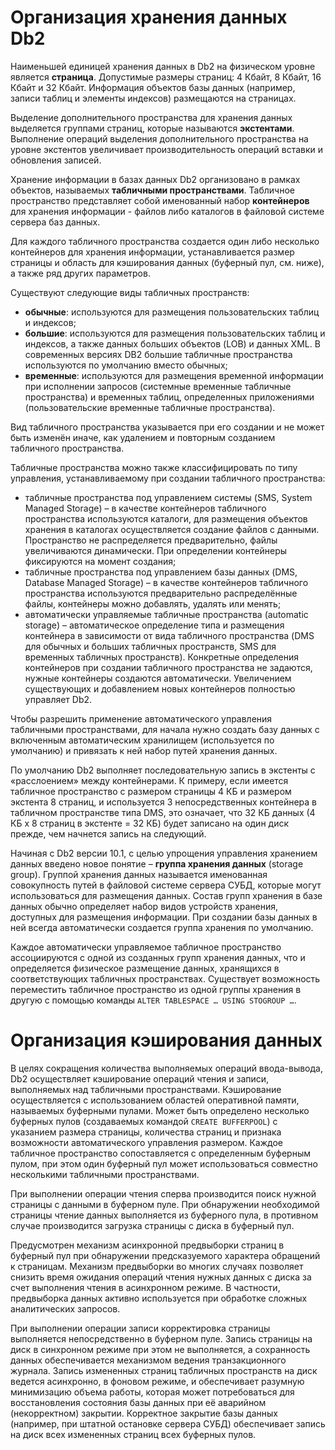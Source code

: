 # Организация хранения данных Db2

Наименьшей единицей хранения данных в Db2 на физическом уровне
является **страница**. Допустимые размеры страниц: 4 Кбайт, 8 Кбайт,
16 Кбайт и 32 Кбайт. Информация объектов базы данных (например, записи
таблиц и элементы индексов) размещаются на страницах.

Выделение дополнительного пространства для хранения данных выделяется
группами страниц, которые называются **экстентами**.  Выполнение
операций выделения дополнительного пространства на уровне экстентов
увеличивает производительность операций вставки и обновления записей.

Хранение информации в базах данных Db2 организовано в рамках объектов,
называемых **табличными пространствами**.  Табличное пространство
представляет собой именованный набор **контейнеров** для хранения
информации - файлов либо каталогов в файловой системе сервера баз
данных.

Для каждого табличного пространства создается один либо несколько
контейнеров для хранения информации, устанавливается размер страницы и
область для кэширования данных (буферный пул, см. ниже), а также ряд
других параметров.

Существуют следующие виды табличных пространств:  
* **обычные**: используются для размещения
  пользовательских таблиц и индексов;
* **большие**: используются для размещения
  пользовательских таблиц и индексов, а также данных
  больших объектов (LOB) и данных XML. В современных версиях DB2 большие
  табличные пространства используются по умолчанию вместо обычных;
* **временные**: используются для размещения
  временной информации при исполнении запросов (системные временные табличные
  пространства) и временных таблиц, определенных
  приложениями (пользовательские временные табличные пространства).

Вид табличного пространства указывается при его создании и не может
быть изменён иначе, как удалением и повторным созданием табличного
пространства.

Табличные пространства можно также классифицировать по типу управления,
устанавливаемому при создании табличного пространства:
* табличные пространства под управлением системы (SMS,
  System Managed Storage) – в качестве контейнеров табличного пространства
  используются каталоги, для размещения объектов хранения в каталогах
  осуществляется создание файлов с данными. Пространство не распределяется
  предварительно, файлы увеличиваются динамически. При определении контейнеры
  фиксируются на момент создания;
* табличные пространства под управлением базы данных 
  (DMS, Database Managed Storage) – в качестве контейнеров
  табличного пространства используются предварительно распределённые файлы,
  контейнеры можно добавлять, удалять или менять;
* автоматически управляемые табличные пространства (automatic storage) – 
  автоматическое определение типа и размещения контейнера в зависимости
  от вида табличного пространства (DMS для обычных и больших табличных
  пространств, SMS для временных табличных пространств).
  Конкретные определения контейнеров при создании табличного пространства
  не задаются, нужные контейнеры создаются автоматически.
  Увеличением существующих и добавлением новых контейнеров полностью
  управляет Db2.

Чтобы разрешить применение автоматического управления табличными
пространствами, для начала нужно создать базу данных с включенным
автоматическим хранилищем (используется по умолчанию) и привязать к
ней набор путей хранения данных.

По умолчанию Db2 выполняет последовательную запись в экстенты с
«расслоением» между контейнерами. К примеру, если имеется табличное
пространство с размером страницы 4 КБ и размером экстента 8 страниц, и
используется 3 непосредственных контейнера в табличном пространстве
типа DMS, это означает, что 32 КБ данных (4 КБ x 8 страниц в экстенте
= 32 КБ) будет записано на один диск прежде, чем начнется запись на
следующий.

Начиная с Db2 версии 10.1, с целью упрощения управления хранением
данных введено новое понятие – **группа хранения данных** (storage
group).  Группой хранения данных называется именованная совокупность
путей в файловой системе сервера СУБД, которые могут использоваться
для размещения данных. Состав групп хранения в базе данных обычно
определяет набор видов устройств хранения, доступных для размещения
информации. При создании базы данных в ней всегда автоматически
создается группа хранения по умолчанию.

Каждое автоматически управляемое табличное пространство ассоциируются
с одной из созданных групп хранения данных, что и определяется
физическое размещение данных, хранящихся в соответствующих табличных
пространствах. Существует возможность переместить табличное
пространство из одной группы хранения в другую с помощью команды
`ALTER TABLESPACE … USING STOGROUP …`.


# Организация кэширования данных

В целях сокращения количества выполняемых операций ввода-вывода, Db2
осуществляет кэширование операций чтения и записи, выполняемых над
табличными пространствами. Кэширование осуществляется с использованием
областей оперативной памяти, называемых буферными пулами. Может быть
определено несколько буферных пулов (создаваемых командой `CREATE
BUFFERPOOL`) с указанием размера страницы, количества страниц и
признака возможности автоматического управления размером. Каждое
табличное пространство сопоставляется с определенным буферным пулом,
при этом один буферный пул может использоваться совместно несколькими
табличными пространствами.

При выполнении операции чтения сперва производится поиск нужной
страницы с данными в буферном пуле. При обнаружении необходимой
страницы чтение данных выполняется из буферного пула, в противном
случае производится загрузка страницы с диска в буферный пул.

Предусмотрен механизм асинхронной предвыборки страниц в буферный пул
при обнаружении предсказуемого характера обращений к страницам.
Механизм предвыборки во многих случаях позволяет снизить время
ожидания операций чтения нужных данных с диска за счет выполнения
чтения в асинхронном режиме. В частности, предвыборка данных активно
используется при обработке сложных аналитических запросов.

При выполнении операции записи корректировка страницы выполняется
непосредственно в буферном пуле. Запись страницы на диск в синхронном
режиме при этом не выполняется, а сохранность данных обеспечивается
механизмом ведения транзакционного журнала.  Запись измененных страниц
табличных пространств на диск ведется асинхронно, в фоновом режиме, и
обеспечивает разумную минимизацию объема работы, которая может
потребоваться для восстановления состояния базы данных при её
аварийном (некорректном) закрытии. Корректное закрытие базы данных
(например, при штатной остановке сервера СУБД) обеспечивает запись на
диск всех измененных страниц всех буферных пулов.

